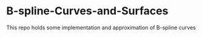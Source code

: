 # B-spline-Curves-and-Surfaces
This repo holds some implementation and approximation of B-spline curves
